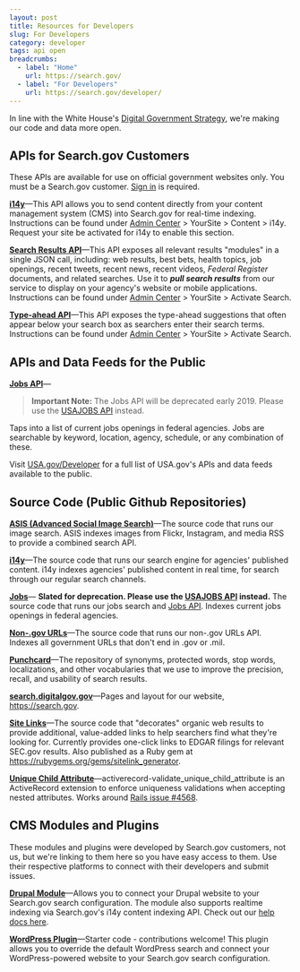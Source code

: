 ```yaml
---
layout: post
title: Resources for Developers
slug: For Developers
category: developer
tags: api open
breadcrumbs:
  - label: "Home"
    url: https://search.gov/
  - label: "For Developers"
    url: https://search.gov/developer/
---
```


In line with the White House's [Digital Government Strategy](https://www.whitehouse.gov/sites/default/files/omb/egov/digital-government/digital-government.html), we're making our code and data more open.

## APIs for Search.gov Customers

These APIs are available for use on official government websites only. You must be a Search.gov customer. [Sign in](https://search.usa.gov/sites) is required. 

**[i14y](https://search.gov/developer/i14y.html)**&mdash;This API allows you to send content directly from your content management system (CMS) into Search.gov for real-time indexing. Instructions can be found under [Admin Center](https://search.usa.gov/sites/) > YourSite > Content > i14y. Request your site be activated for i14y to enable this section.

**[Search Results API](https://search.gov/manual/search-results-api.html)**&mdash;This API exposes all relevant results "modules" in a single JSON call, including: web results, best bets, health topics, job openings, recent tweets, recent news, recent videos, *Federal Register* documents, and related searches. Use it to ***pull search results*** from our service to display on your agency's website or mobile applications. Instructions can be found under [Admin Center](https://search.usa.gov/sites/) > YourSite > Activate Search.

**[Type-ahead API](https://search.gov/manual/typeahead-api.html)**&mdash;This API exposes the type-ahead suggestions that often appear below your search box as searchers enter their search terms. Instructions can be found under [Admin Center](https://search.usa.gov/sites/) > YourSite > Activate Search.

## APIs and Data Feeds for the Public

**[Jobs API](jobs.html)**&mdash;

> **Important Note:** The Jobs API will be deprecated early 2019.  Please use the [USAJOBS API](https://developer.usajobs.gov) instead.

Taps into a list of current jobs openings in federal agencies. Jobs are searchable by keyword, location, agency, schedule, or any combination of these.

Visit [USA.gov/Developer](https://www.usa.gov/developer) for a full list of USA.gov's APIs and data feeds available to the public.

## Source Code (Public Github Repositories)

**[ASIS (Advanced Social Image Search)](https://github.com/GSA/asis)**&mdash;The source code that runs our image search. ASIS indexes images from Flickr, Instagram, and media RSS to provide a combined search API.

**[i14y](https://github.com/GSA/i14y)**&mdash;The source code that runs our search engine for agencies' published content. i14y indexes agencies' published content in real time, for search through our regular search channels.

**[Jobs](https://github.com/GSA/jobs_api)**&mdash; **Slated for deprecation. Please use the [USAJOBS API](https://developer.usajobs.gov) instead.** The source code that runs our jobs search and [Jobs API](jobs.html). Indexes current jobs openings in federal agencies.

**[Non-.gov URLs](https://github.com/GSA/govt-urls)**&mdash;The source code that runs our non-.gov URLs API. Indexes all government URLs that don't end in .gov or .mil.

**[Punchcard](https://github.com/GSA/punchcard)**&mdash;The repository of synonyms, protected words, stop words, localizations, and other vocabularies that we use to improve the precision, recall, and usability of search results.

**[search.digitalgov.gov](https://github.com/gsa/search.digitalgov.gov)**&mdash;Pages and layout for our website, <https://search.gov>.

**[Site Links](https://github.com/GSA/sitelink_generator)**&mdash;The source code that "decorates" organic web results to provide additional, value-added links to help searchers find what they're looking for. Currently provides one-click links to EDGAR filings for relevant SEC.gov results. Also published as a Ruby gem at <https://rubygems.org/gems/sitelink_generator>.

**[Unique Child Attribute](https://github.com/GSA/activerecord-validate_unique_child_attribute)**&mdash;activerecord-validate_unique_child_attribute is an ActiveRecord extension to enforce uniqueness validations when accepting nested attributes. Works around [Rails issue #4568](https://github.com/rails/rails/issues/4568).

## CMS Modules and Plugins

These modules and plugins were developed by Search.gov customers, not us, but we're linking to them here so you have easy access to them. Use their respective platforms to connect with their developers and submit issues.

**[Drupal Module](https://www.drupal.org/project/usasearch)**&mdash;Allows you to connect your Drupal website to your Search.gov search configuration. The module also supports realtime indexing via Search.gov's i14y content indexing API. Check out our [help docs here](https://search.gov/manual/drupal.html).

**[WordPress Plugin](https://github.com/GSA/sites-digitalgov-search)**&mdash;Starter code - contributions welcome! This plugin allows you to override the default WordPress search and connect your WordPress-powered website to your Search.gov search configuration. 
